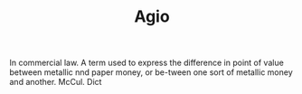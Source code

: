 ---
title: Agio
letter: A
permalink: "/definitions/agio.html"
body: In commercial law. A term used to express the difference in point of value between
  metallic nnd paper money, or be-tween one sort of metallic money and another. McCul.
  Dict
published_at: '2018-07-07'
layout: post
---
